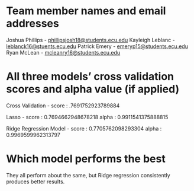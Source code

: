 Team member names and email addresses
=======================================================================

Joshua Phillips   - phillipsjosh18@students.ecu.edu
Kayleigh Leblanc  - leblanck16@stuents.ecu.edu
Patrick Emery     - emeryp15@students.ecu.edu
Ryan McLean       - mcleanry16@students.ecu.edu


All three models’ cross validation scores and alpha value (if applied)
=======================================================================
Cross Validation - 			score : .7691752923789884

Lasso - 					score : 0.7694662948678218
							alpha : 0.9911541375888815

Ridge Regression Model -	score : 0.7705762098293304
							alpha : 0.9969599962313797


Which model performs the best
=======================================================================

They all perform about the same, but Ridge regression consistently produces better results.